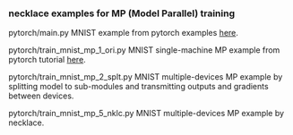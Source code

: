 ### necklace examples for MP (Model Parallel) training

pytorch/main.py
    MNIST example from pytorch examples [here](https://github.com/pytorch/examples/tree/master/mnist).

pytorch/train_mnist_mp_1_ori.py
    MNIST single-machine MP example from pytorch tutorial [here](https://github.com/pytorch/tutorials/blob/master/intermediate_source/model_parallel_tutorial.py).

pytorch/train_mnist_mp_2_splt.py
    MNIST multiple-devices MP example by splitting model to sub-modules and transmitting outputs and gradients between devices.

pytorch/train_mnist_mp_5_nklc.py
    MNIST multiple-devices MP example by necklace.
